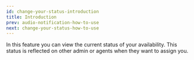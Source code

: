 ```yaml
---
id: change-your-status-introduction
title: Introduction
prev: audio-notification-how-to-use
next: change-your-status-how-to-use
---
```


In this feature you can view the current status of your availability. This status is reflected on other admin or agents when they want to assign you.
